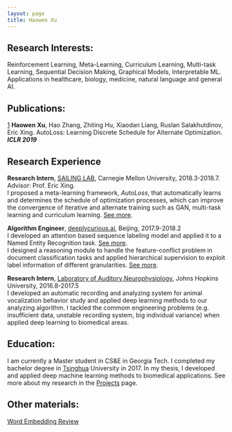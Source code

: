 ```yaml
---
layout: page
title: Haowen Xu
---
```


## **Research Interests**:
Reinforcement Learning, Meta-Learning, Curriculum Learning, Multi-task Learning, Sequential Decision Making, Graphical Models, Interpretable ML. Applications in healthcare, biology, medicine, natural language and general AI.

## **Publications**:
[1] **Haowen Xu**, Hao Zhang, Zhiting Hu, Xiaodan Liang, Ruslan Salakhutdinov, Eric Xing. AutoLoss: Learning Discrete Schedule for Alternate Optimization. ***ICLR 2019***

## **Research Experience**
**Research Intern**, [SAILING LAB], Carnegie Mellon University, 2018.3-2018.7. Advisor: Prof. Eric Xing.  
I proposed a meta-learning framework, _AutoLoss_, that automatically learns and determines the schedule of optimization processes, which can improve the convergence of iterative and alternate training such as GAN, multi-task learning and curriculum learning. [See more][proj-autoloss].

**Algorithm Engineer**, [deeplycurious.ai], Beijing, 2017.9-2018.2  
I developed an attention based sequence labeling model and applied it to a Named Entity Recognition task. [See more][proj-t2t].  
I designed a reasoning module to handle the feature-conflict problem in document classification tasks and applied hierarchical supervision to exploit label information of different granularities. [See more][proj-focus].

**Research Intern**, [Laboratory of Auditory Neurophysiology], Johns Hopkins University, 2016.8-2017.5  
I developed an automatic recording and analyzing system for animal vocalization behavior study and applied deep learning methods to our analyzing algorithm. I tackled the commom engineering problems (e.g. insufficient data, unstable recording system, big individual variance) when applied deep learning to biomedical areas.

## **Education**:
I am currently a Master student in CS&E in Georgia Tech. I completed my bachelor degree in [Tsinghua] University in 2017. In my thesis, I developed and applied deep machine learning methods to biomedical applications. See more about my research in the [Projects] page.

## **Other materials**:
[Word Embedding Review]

[See more]: /projects.md
[proj-autoloss]: /projects.md#autoLoss
[proj-t2t]: /projects.md#t2t
[proj-focus]: /projects.md#focus
[Projects]: /projects.md
[Word Embedding Review]: /paper/Review-Word-Embedding.pdf
[1]: /paper/autoLoss.pdf

[SAILING LAB]: http://www.sailing.cs.cmu.edu/main/
[deeplycurious.ai]: http://deeplycurious.ai/
[Tsinghua]: http://www.tsinghua.edu.cn/publish/thu2018en/index.html
[Laboratory of Auditory Neurophysiology]: http://wanglab.johnshopkins.edu/lab/WangLabWebsite/index.html
